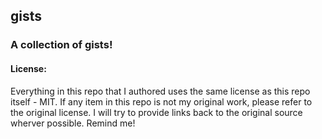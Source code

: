 ## gists
### A collection of gists! 

#### License:
Everything in this repo that I authored uses the same license as this repo itself - MIT. If any item in this repo is not my original work, please refer to the original license. I will try to provide links back to the original source wherver possible. Remind me!

